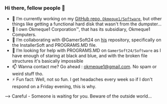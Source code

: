 ### Hi there, fellow people 👋


- 🔭 I’m currently working on my [GitHub repo, `Okmeque1/Software`](https://github.com/Okmeque1/Software), but other things like getting a functional hard disk that wasn't from the dumpster...
- 🌱 I own Okmeque1 Corporation™, that has its subsidiary, Okmeque1 Computers.
- 👯 I’m collaborating with @GamerSoft24 on [his](https://Github.com/GamerSoft24/Software) repository, specifically on the InstallerSoft and PROGRAMS.MD file.
- 🤔 I’m looking for help with PROGRAMS.MD on `GamerSoft24/Software` as I have enough of staring at black and blue, and with the broken file structures it's basically impossible
- 📫 Wanna contact me? Go ahead : okmeque1@gmail.com. No spam or weird stuff tho.
- ⚡ Fun fact: Well, not so fun. I get headaches every week so if I don't respond on a Friday evening, this is why.

--> Careful - Someone is waiting for you. Beware of the outside world...
